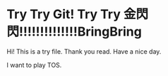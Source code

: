 # Try Try Git! Try Try 金閃閃!!!!!!!!!!!!!!BringBring

Hi! This is a try file. Thank you read. Have a nice day.

I want to play TOS.
